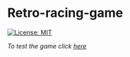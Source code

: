 # Retro-racing-game
[![License: MIT](https://img.shields.io/badge/License-MIT-yellow.svg)](https://opensource.org/licenses/MIT)

*To test the game click <a href="https://kitao.github.io/pyxel/wasm/launcher/?run=rattlessnake.retro-racing-game.example" target="_blank">here</a>*
